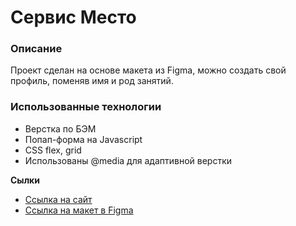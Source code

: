 # Сервис Место

### Описание
Проект сделан на основе макета из Figma, можно создать свой профиль, поменяв имя и род занятий. 

### Использованные технологии

* Верстка по БЭМ
* Попап-форма на Javascript 
* CSS flex, grid
* Использованы @media для адаптивной верстки

**Сылки**

* [Ссылка на сайт](https://danakun.github.io/mesto/)
* [Ссылка на макет в Figma](https://www.figma.com/file/2cn9N9jSkmxD84oJik7xL7/JavaScript.-Sprint-4?node-id=0%3A1)



